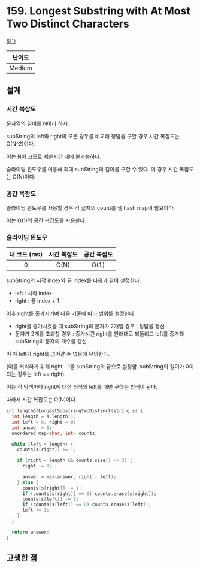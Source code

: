 # 159. Longest Substring with At Most Two Distinct Characters

[링크](https://leetcode.com/problems/longest-substring-with-at-most-two-distinct-characters/)

| 난이도 |
| :----: |
| Medium |

## 설계

### 시간 복잡도

문자열의 길이를 N이라 하자.

subString의 left와 right의 모든 경우를 비교해 정답을 구할 경우 시간 복잡도는 O(N^2)이다.

이는 N이 크므로 제한시간 내에 불가능하다.

슬라이딩 윈도우를 이용해 최대 subString의 길이를 구할 수 있다. 이 경우 시간 복잡도는 O(N)이다.

### 공간 복잡도

슬라이딩 윈도우를 사용할 경우 각 글자의 count를 셀 hash map이 필요하다.

이는 O(1)의 공간 복잡도를 사용한다.

### 슬라이딩 윈도우

| 내 코드 (ms) | 시간 복잡도 | 공간 복잡도 |
| :----------: | :---------: | :---------: |
|      0       |    O(N)     |    O(1)     |

subString의 시작 index와 끝 index를 다음과 같이 설정한다.

- left : 시작 index
- right : 끝 index + 1

이후 right를 증가시키며 다음 기준에 따라 범위를 설정한다.

- right를 증가시켰을 때 subString의 문자가 2개일 경우 : 정답을 갱신
- 문자가 2개를 초과할 경우 : 증가시킨 right를 원래대로 되돌리고 left를 증가해 subString의 문자의 개수를 갱신

이 때 left가 right를 넘어갈 수 없음에 유의한다.

(이를 처리하기 위해 right - 1을 subString의 끝으로 설정함. subString의 길이가 0이 되는 경우는 left == right)

이는 각 탐색마다 right에 대한 최적의 left를 매번 구하는 방식이 된다.

따라서 시간 복잡도는 O(N)이다.

```cpp
int lengthOfLongestSubstringTwoDistinct(string s) {
  int length = s.length();
  int left = 0, right = 0;
  int answer = 0;
  unordered_map<char, int> counts;

  while (left < length) {
    counts[s[right]] += 1;

    if (right < length && counts.size() <= 2) {
      right += 1;

      answer = max(answer, right - left);
    } else {
      counts[s[right]] -= 1;
      if (counts[s[right]] == 0) counts.erase(s[right]);
      counts[s[left]] -= 1;
      if (counts[s[left]] == 0) counts.erase(s[left]);
      left += 1;
    }
  }

  return answer;
}
```

## 고생한 점
